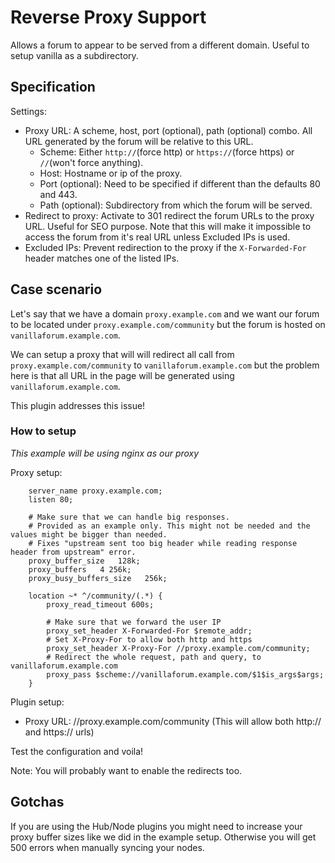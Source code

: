 # Reverse Proxy Support

Allows a forum to appear to be served from a different domain.
Useful to setup vanilla as a subdirectory.

## Specification

Settings:
- Proxy URL: A scheme, host, port (optional), path (optional) combo.
All URL generated by the forum will be relative to this URL.
  - Scheme: Either `http://`(force http) or `https://`(force https) or `//`(won't force anything).
  - Host: Hostname or ip of the proxy.
  - Port (optional): Need to be specified if different than the defaults 80 and 443. 
  - Path (optional): Subdirectory from which the forum will be served.
- Redirect to proxy: Activate to 301 redirect the forum URLs to the proxy URL. Useful for SEO purpose.
Note that this will make it impossible to access the forum from it's real URL unless Excluded IPs is used.
- Excluded IPs: Prevent redirection to the proxy if the `X-Forwarded-For` header matches one of the listed IPs.

## Case scenario

Let's say that we have a domain `proxy.example.com` and we want our forum to be located under
`proxy.example.com/community` but the forum is hosted on `vanillaforum.example.com`.

We can setup a proxy that will will redirect all call from `proxy.example.com/community` to `vanillaforum.example.com`
but the problem here is that all URL in the page will be generated using `vanillaforum.example.com`.

This plugin addresses this issue!

### How to setup

*This example will be using nginx as our proxy*

Proxy setup:
```nginx
    server_name proxy.example.com;
    listen 80;

    # Make sure that we can handle big responses.
    # Provided as an example only. This might not be needed and the values might be bigger than needed.
    # Fixes "upstream sent too big header while reading response header from upstream" error.
    proxy_buffer_size   128k;
    proxy_buffers   4 256k;
    proxy_busy_buffers_size   256k;

    location ~* ^/community/(.*) {
        proxy_read_timeout 600s;

        # Make sure that we forward the user IP
        proxy_set_header X-Forwarded-For $remote_addr;
        # Set X-Proxy-For to allow both http and https
        proxy_set_header X-Proxy-For //proxy.example.com/community;
        # Redirect the whole request, path and query, to vanillaforum.example.com
        proxy_pass $scheme://vanillaforum.example.com/$1$is_args$args;
    }
```

Plugin setup:

- Proxy URL: //proxy.example.com/community (This will allow both http:// and https:// urls)

Test the configuration and voila!

Note: You will probably want to enable the redirects too.

## Gotchas

If you are using the Hub/Node plugins you might need to increase your proxy buffer sizes like we did in the example setup.
Otherwise you will get 500 errors when manually syncing your nodes.
